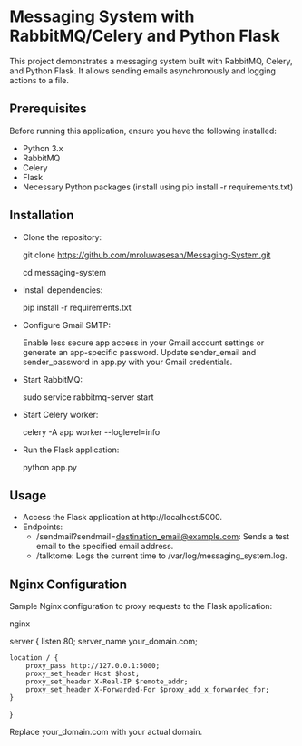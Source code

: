 # Messaging System with RabbitMQ/Celery and Python Flask

This project demonstrates a messaging system built with RabbitMQ, Celery, and Python Flask. It allows sending emails asynchronously and logging actions to a file.

## Prerequisites

Before running this application, ensure you have the following installed:

- Python 3.x
- RabbitMQ
- Celery
- Flask
- Necessary Python packages (install using pip install -r requirements.txt)


## Installation

- Clone the repository:

   git clone https://github.com/mroluwasesan/Messaging-System.git

   cd messaging-system

- Install dependencies:

   pip install -r requirements.txt

- Configure Gmail SMTP:

   Enable less secure app access in your Gmail account settings or generate an app-specific password.
   Update sender_email and sender_password in app.py with your Gmail credentials.

- Start RabbitMQ:

   sudo service rabbitmq-server start

- Start Celery worker:

   celery -A app worker --loglevel=info

- Run the Flask application:  

   python app.py

## Usage

- Access the Flask application at http://localhost:5000.
- Endpoints:
   - /sendmail?sendmail=destination_email@example.com: Sends a test email to the specified email address.
   - /talktome: Logs the current time to /var/log/messaging_system.log.

## Nginx Configuration

Sample Nginx configuration to proxy requests to the Flask application:

nginx

server {
    listen 80;
    server_name your_domain.com;

    location / {
        proxy_pass http://127.0.0.1:5000;
        proxy_set_header Host $host;
        proxy_set_header X-Real-IP $remote_addr;
        proxy_set_header X-Forwarded-For $proxy_add_x_forwarded_for;
    }
}

Replace your_domain.com with your actual domain.

